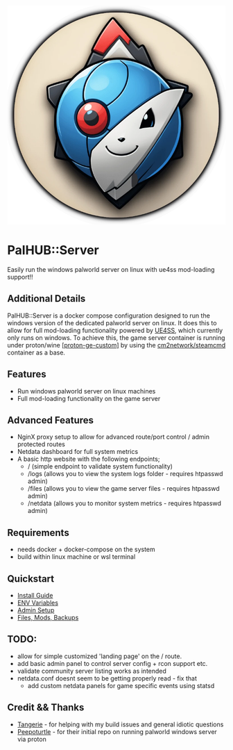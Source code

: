 <p align="center"><img src="assets/palhub-ikon.webp" title="Runpod Worker Thread" /></p>

# PalHUB::Server
Easily run the windows palworld server on linux with ue4ss mod-loading support!! 

## Additional Details
PalHUB::Server is a docker compose configuration designed to run the windows version of the dedicated palworld server on linux. It does this to allow for full mod-loading functionality powered by [UE4SS](https://github.com/UE4SS-RE/RE-UE4SS), which currently only runs on windows. To achieve this, the game server container is running under proton/wine [[proton-ge-custom]](https://github.com/GloriousEggroll/proton-ge-custom) by using the [cm2network/steamcmd](https://hub.docker.com/r/cm2network/steamcmd) container as a base. 

## Features
- Run windows palworld server on linux machines
- Full mod-loading functionality on the game server

## Advanced Features
- NginX proxy setup to allow for advanced route/port control / admin protected routes
- Netdata dashboard for full system metrics
- A basic http website with the following endpoints;
  - / (simple endpoint to validate system functionality)
  - /logs (allows you to view the system logs folder - requires htpasswd admin)
  - /files (allows you to view the game server files - requires htpasswd admin)
  - /netdata (allows you to monitor system metrics - requires htpasswd admin)

## Requirements
- needs docker + docker-compose on the system
- build within linux machine or wsl terminal

## Quickstart
- [Install Guide](/readme/install.md) 
- [ENV Variables](/.default.env)
- [Admin Setup](/readme/admins.md)
- [Files, Mods, Backups](readme/files.md)

## TODO:
- allow for simple customized 'landing page' on the / route.
- add basic admin panel to control server config + rcon support etc. 
- validate community server listing works as intended
- netdata.conf doesnt seem to be getting properly read - fix that
  - add custom netdata panels for game specific events using statsd

## Credit && Thanks
- [Tangerie](https://github.com/Tangerie) - for helping with my build issues and general idiotic questions
- [Peepoturtle](https://github.com/peepoturtle) - for their initial repo on running palworld windows server via proton
